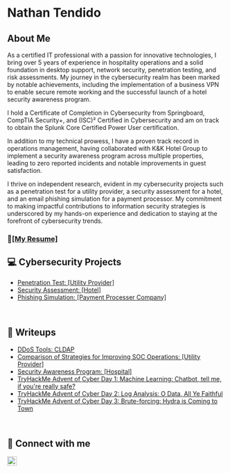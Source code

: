 <h1>Nathan Tendido</h1>

<h2>About Me</h2>

As a certified IT professional with a passion for innovative technologies, I bring over 5 years of experience in hospitality operations and a solid foundation in desktop support, network security, penetration testing, and risk assessments. My journey in the cybersecurity realm has been marked by notable achievements, including the implementation of a business VPN to enable secure remote working and the successful launch of a hotel security awareness program. 

I hold a Certificate of Completion in Cybersecurity from Springboard, CompTIA Security+, and (ISC)² Certified in Cybersecurity and am on track to obtain the Splunk Core Certified Power User certification.

In addition to my technical prowess, I have a proven track record in operations management, having collaborated with K&K Hotel Group to implement a security awareness program across multiple properties, leading to zero reported incidents and notable improvements in guest satisfaction. 

I thrive on independent research, evident in my cybersecurity projects such as a penetration test for a utility provider, a security assessment for a hotel, and an email phishing simulation for a payment processor. My commitment to making impactful contributions to information security strategies is underscored by my hands-on experience and dedication to staying at the forefront of cybersecurity trends.







  
<h3>👋<a href="https://docs.google.com/document/d/1qsG00IOJFYDwSlExfomRaKXVtER9wYhjAFFXMY5Hbhk/edit?usp=sharing">[My Resume]</a></h3>

<h2>💻 Cybersecurity Projects</h2>

  - <a href="https://github.com/tendeedo/penetration-test-utility-provider">Penetration Test: [Utility Provider]</a>
  - <a href="https://github.com/tendeedo/security-assessment-hotel">Security Assessment: [Hotel]</a>
  - <a href="https://github.com/tendeedo/phishing-simulation/tree/main">Phishing Simulation: [Payment Processer Company]</a>

<br>
<h2>📝 Writeups</h2>

- <a href="https://github.com/tendeedo/cldap">DDoS Tools: CLDAP</a>
- <a href="https://github.com/tendeedo/writeups/blob/57e8039b97105d330126ad69c3240dd0e8c7cf02/Comparison%20of%20Strategies%20for%20Improving%20SOC%20Operations.pdf">Comparison of Strategies for Improving SOC Operations: [Utility Provider]</a>
- <a href="https://github.com/tendeedo/writeups/blob/main/Security%20Awareness%20Program.pdf">Security Awareness Program: [Hospital]</a>
- <a href="https://github.com/tendeedo/advent-of-cyber/blob/main/Day%201_Machine%20Learning.pdf">TryHackMe Advent of Cyber Day 1: Machine Learning: Chatbot, tell me, if you're really safe?</a>
- <a href="https://github.com/tendeedo/advent-of-cyber/blob/main/Day%202_%20Log%20Analysis.pdf">TryHackMe Advent of Cyber Day 2: Log Analysis: O Data, All Ye Faithful</a>
- <a href="https://github.com/tendeedo/advent-of-cyber/blob/main/Day%203_%20Brute%20Forcing.pdf">TryHackMe Advent of Cyber Day 3: Brute-forcing: Hydra is Coming to Town</a>
<br>
<h2> 📱 Connect with me</h2>

[<img align="left" alt="LinkedIn" width="22px" src="https://cdn.jsdelivr.net/npm/simple-icons@v3/icons/linkedin.svg" />][linkedin]

[linkedin]: https://www.linkedin.com/in/nathantendido/
<br>
